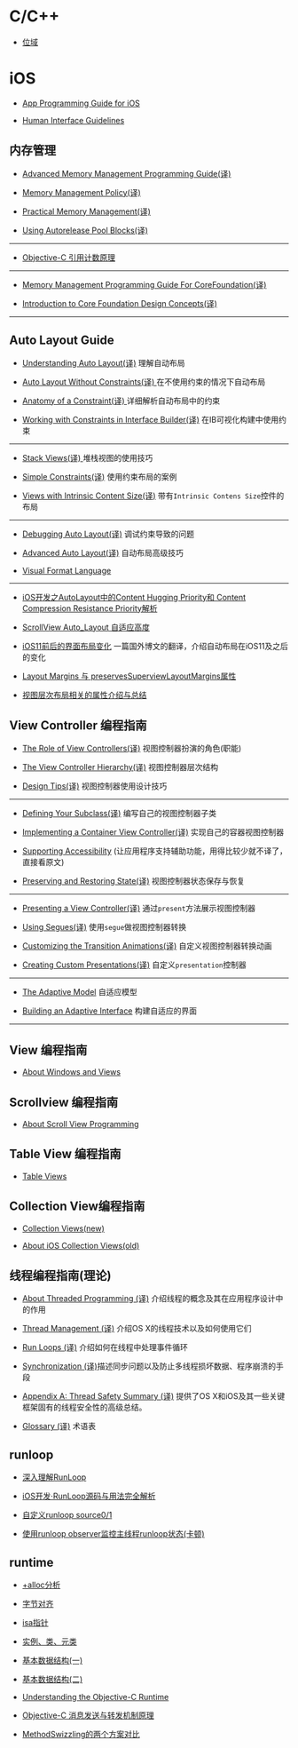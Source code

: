 # C/C++
* [位域](https://github.com/kinkenyuen/Learning-Notes/blob/main/C%26C%2B%2B/%E4%BD%8D%E5%9F%9F.md)

# iOS

* [App Programming Guide for iOS](https://developer.apple.com/documentation/uikit?language=objc)

* [Human Interface Guidelines](https://developer.apple.com/design/human-interface-guidelines/)

## 内存管理

* [Advanced Memory Management Programming Guide(译)](https://github.com/kinkenyuen/Learning-Notes/blob/main/iOS/Memory_Management/Cocoa/Advanced_Memory_Management_Programming_Guide(译).md)

* [Memory Management Policy(译)](https://github.com/kinkenyuen/Learning-Notes/blob/main/iOS/Memory_Management/Cocoa/Memory_Management_Policy(译).md)

* [Practical Memory Management(译)](https://github.com/kinkenyuen/Learning-Notes/blob/main/iOS/Memory_Management/Cocoa/Practical_Memory_Management（译）.md)

* [Using Autorelease Pool Blocks(译)](https://github.com/kinkenyuen/Learning-Notes/blob/main/iOS/Memory_Management/Cocoa/Using_Autorelease_Pool_Blocks(译).md)

---

* [Objective-C 引用计数原理](http://yulingtianxia.com/blog/2015/12/06/The-Principle-of-Refenrence-Counting/)

---

* [Memory Management Programming Guide For CoreFoundation(译)](https://github.com/kinkenyuen/Learning-Notes/blob/main/iOS/Memory_Management/Core_Foundation/Memory_Management_Programming_Guide_For_CoreFoundation(译).md#OP)

* [Introduction to Core Foundation Design Concepts(译)](https://github.com/kinkenyuen/Learning-Notes/blob/main/iOS/Memory_Management/Core_Foundation/Introduction_to_Core_Foundation_Design_Concepts(译).md)

---

## Auto Layout Guide

* [Understanding Auto Layout(译)](https://github.com/kinkenyuen/Learning-Notes/blob/main/iOS/Auto_Layout_Guide/Understanding_Auto_Layout(译).md) 理解自动布局

* [Auto Layout Without Constraints(译) ](https://github.com/kinkenyuen/Learning-Notes/blob/main/iOS/Auto_Layout_Guide/Auto_Layout_Without_Constraints(译).md)在不使用约束的情况下自动布局

* [Anatomy of a Constraint(译) ](https://github.com/kinkenyuen/Learning-Notes/blob/main/iOS/Auto_Layout_Guide/Anatomy_of_a_Constraint(译).md)详细解析自动布局中的约束

* [Working with Constraints in Interface Builder(译)](https://github.com/kinkenyuen/Learning-Notes/blob/main/iOS/Auto_Layout_Guide/Working_with_Constraints_in_Interface_Builder(译).md) 在IB可视化构建中使用约束

---

* [Stack Views(译) ](https://github.com/kinkenyuen/Learning-Notes/blob/main/iOS/Auto_Layout_Guide/Stack_Views(译).md)堆栈视图的使用技巧

* [Simple Constraints(译)](https://github.com/kinkenyuen/Learning-Notes/blob/main/iOS/Auto_Layout_Guide/Simple_Constraints(译).md) 使用约束布局的案例

* [Views with Intrinsic Content Size(译)](https://github.com/kinkenyuen/Learning-Notes/blob/main/iOS/Auto_Layout_Guide/Views_with_Intrinsic_Content_Size(译).md) 带有`Intrinsic Contens Size`控件的布局

---

* [Debugging Auto Layout(译)](https://github.com/kinkenyuen/Learning-Notes/blob/main/iOS/Auto_Layout_Guide/Debugging_Auto_Layout(译).md) 调试约束导致的问题

* [Advanced Auto Layout(译)](https://github.com/kinkenyuen/Learning-Notes/blob/main/iOS/Auto_Layout_Guide/Advanced_Auto_Layout(译).md) 自动布局高级技巧

* [Visual Format Language](https://developer.apple.com/library/archive/documentation/UserExperience/Conceptual/AutolayoutPG/VisualFormatLanguage.html#//apple_ref/doc/uid/TP40010853-CH27-SW1)

---

* [iOS开发之AutoLayout中的Content Hugging Priority和 Content Compression Resistance Priority解析](https://www.cnblogs.com/ludashi/p/7373051.html)

* [ScrollView Auto_Layout 自适应高度](https://github.com/kinkenyuen/Learning-Notes/blob/main/iOS/Auto_Layout_Guide/ScrollView_Auto_Layout_自适应高度.md)

* [iOS11前后的界面布局变化](https://github.com/kinkenyuen/Learning-Notes/blob/main/iOS/Auto_Layout_Guide/揭秘iOS10%2611上的Layout_Guide，Margins，Insets和Safe_Area.md) 一篇国外博文的翻译，介绍自动布局在iOS11及之后的变化

* [Layout Margins 与 preservesSuperviewLayoutMargins属性](https://github.com/kinkenyuen/Learning-Notes/blob/main/iOS/Auto_Layout_Guide/layout_margins_and_preserves_superview_layout_margins.md)

* [视图层次布局相关的属性介绍与总结](https://stackoverflow.com/questions/37796884/on-ios-what-are-the-differences-between-margins-edge-insets-content-insets-a)

## View Controller 编程指南

* [The Role of View Controllers(译)](https://github.com/kinkenyuen/Learning-Notes/blob/main/iOS/ViewController/the_role_of_View_Controllers.md) 视图控制器扮演的角色(职能)

* [The View Controller Hierarchy(译)](https://github.com/kinkenyuen/Learning-Notes/blob/main/iOS/ViewController/The_View_Controller_Hierarchy.md#presented-view-controllers-呈现视图控制器) 视图控制器层次结构

* [Design Tips(译)](https://github.com/kinkenyuen/Learning-Notes/blob/main/iOS/ViewController/Design_Tips.md) 视图控制器使用设计技巧

---

* [Defining Your Subclass(译)](https://github.com/kinkenyuen/Learning-Notes/blob/main/iOS/ViewController/Defining_Your_Subclass.md) 编写自己的视图控制器子类

* [Implementing a Container View Controller(译)](https://github.com/kinkenyuen/Learning-Notes/blob/main/iOS/ViewController/Implementing_a_Container_View_Controller.md#designing-a-custom-container-view-controller-设计自定义容器视图控制器) 实现自己的容器视图控制器

* [Supporting Accessibility](https://developer.apple.com/library/archive/featuredarticles/ViewControllerPGforiPhoneOS/SupportingAccessibility.html#//apple_ref/doc/uid/TP40007457-CH12-SW1) (让应用程序支持辅助功能，用得比较少就不译了，直接看原文)

* [Preserving and Restoring State(译)](https://github.com/kinkenyuen/Learning-Notes/blob/main/iOS/ViewController/Preserving_and%20_Restoring_State.md) 视图控制器状态保存与恢复

---

* [Presenting a View Controller(译)](https://github.com/kinkenyuen/Learning-Notes/blob/main/iOS/ViewController/Presenting_a_View_Controller.md#presenting-a-view-controller) 通过`present`方法展示视图控制器

* [Using Segues(译)](https://github.com/kinkenyuen/Learning-Notes/blob/main/iOS/ViewController/Using_Segues.md)  使用`segue`做视图控制器转换

* [Customizing the Transition Animations(译)](https://github.com/kinkenyuen/Learning-Notes/blob/main/iOS/ViewController/Customizing_the_Transition_Animations.md)  自定义视图控制器转换动画

* [Creating Custom Presentations(译)](https://github.com/kinkenyuen/Learning-Notes/blob/main/iOS/ViewController/Creating_Custom_Presentations.md#creating-a-custom-presentation-controller)  自定义`presentation`控制器

---

* [The Adaptive Model](https://developer.apple.com/library/archive/featuredarticles/ViewControllerPGforiPhoneOS/TheAdaptiveModel.html#//apple_ref/doc/uid/TP40007457-CH19-SW1) 自适应模型

* [Building an Adaptive Interface](https://developer.apple.com/library/archive/featuredarticles/ViewControllerPGforiPhoneOS/BuildinganAdaptiveInterface.html#//apple_ref/doc/uid/TP40007457-CH32-SW1) 构建自适应的界面

---

## View 编程指南

* [About Windows and Views](https://developer.apple.com/library/archive/documentation/WindowsViews/Conceptual/ViewPG_iPhoneOS/Introduction/Introduction.html#//apple_ref/doc/uid/TP40009503-CH1-SW2)

## Scrollview 编程指南

* [About Scroll View Programming](https://developer.apple.com/library/archive/documentation/WindowsViews/Conceptual/UIScrollView_pg/Introduction/Introduction.html#//apple_ref/doc/uid/TP40008179-CH1-SW1)

## Table View 编程指南

* [Table Views](https://developer.apple.com/documentation/uikit/views_and_controls/table_views?language=objc#see-also)

## Collection View编程指南

* [Collection Views(new)](https://developer.apple.com/documentation/uikit/views_and_controls/collection_views?language=objc)

* [About iOS Collection Views(old)](https://developer.apple.com/library/archive/documentation/WindowsViews/Conceptual/CollectionViewPGforIOS/Introduction/Introduction.html#//apple_ref/doc/uid/TP40012334)

## 线程编程指南(理论)
* [About Threaded Programming (译)](https://github.com/kinkenyuen/Learning-Notes/blob/main/Thread/%E5%85%B3%E4%BA%8E%E7%BA%BF%E7%A8%8B%E7%BC%96%E7%A8%8B.md) 介绍线程的概念及其在应用程序设计中的作用
* [Thread Management (译)](https://github.com/kinkenyuen/Learning-Notes/blob/main/Thread/线程管理.md) 介绍OS X的线程技术以及如何使用它们


* [Run Loops (译)](https://github.com/kinkenyuen/Learning-Notes/blob/main/Thread/RunLoop.md) 介绍如何在线程中处理事件循环 


* [Synchronization (译)](https://github.com/kinkenyuen/Learning-Notes/blob/main/Thread/Synchronization.md)描述同步问题以及防止多线程损坏数据、程序崩溃的手段


* [Appendix A: Thread Safety Summary (译)](https://github.com/kinkenyuen/Learning-Notes/blob/main/Thread/线程安全总结.md) 提供了OS X和iOS及其一些关键框架固有的线程安全性的高级总结。


* [Glossary (译)](https://github.com/kinkenyuen/Learning-Notes/blob/main/Thread/术语表.md) 术语表

## runloop
* [深入理解RunLoop](https://blog.ibireme.com/2015/05/18/runloop/)

* [iOS开发·RunLoop源码与用法完全解析](https://cloud.tencent.com/developer/article/1332254)

* [自定义runloop source0/1](https://github.com/kinkenyuen/RunLoop-Custom-Source0.git)

* [使用runloop observer监控主线程runloop状态(卡顿)](https://github.com/kinkenyuen/MainThreadRunloopMonitor)

## runtime

* [+alloc分析](https://github.com/kinkenyuen/iOS-Notes/blob/main/runtime/%2Balloc%E5%88%86%E6%9E%90.md)

* [字节对齐](https://github.com/kinkenyuen/iOS-Notes/blob/main/runtime/%E5%AD%97%E8%8A%82%E5%AF%B9%E9%BD%90.md)

* [isa指针](https://github.com/kinkenyuen/Learning-Notes/blob/main/runtime/isa%E6%8C%87%E9%92%88.md)

* [实例、类、元类](https://github.com/kinkenyuen/Learning-Notes/blob/main/runtime/%E5%AE%9E%E4%BE%8B%E5%AF%B9%E8%B1%A1%E3%80%81%E7%B1%BB%E3%80%81%E5%85%83%E7%B1%BB.md)

* [基本数据结构(一)](https://github.com/kinkenyuen/Learning-Notes/blob/main/runtime/%E5%9F%BA%E6%9C%AC%E6%95%B0%E6%8D%AE%E7%BB%93%E6%9E%84(%E4%B8%80).md)

* [基本数据结构(二)](https://github.com/kinkenyuen/Learning-Notes/blob/main/runtime/%E5%9F%BA%E6%9C%AC%E6%95%B0%E6%8D%AE%E7%BB%93%E6%9E%84(%E4%BA%8C).md)

* [Understanding the Objective-C Runtime](https://cocoasamurai.blogspot.com/2010/01/understanding-objective-c-runtime.html)

* [Objective-C 消息发送与转发机制原理](http://yulingtianxia.com/blog/2016/06/15/Objective-C-Message-Sending-and-Forwarding/)

* [MethodSwizzling的两个方案对比](https://github.com/kinkenyuen/Learning-Notes/blob/main/runtime/MethodSwizzling%E6%96%B9%E6%A1%88%E5%AF%B9%E6%AF%94.md)

